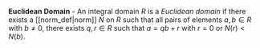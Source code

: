 **Euclidean Domain** - An integral domain $R$ is a *Euclidean domain* if there exists a [[norm_def|norm]] $N$ on $R$ such that all pairs of elements $a,b \in R$ with $b\neq 0,$ there exists $q,r \in R$ such that $a = qb + r$ with $r = 0$ or $N(r) < N(b).$  